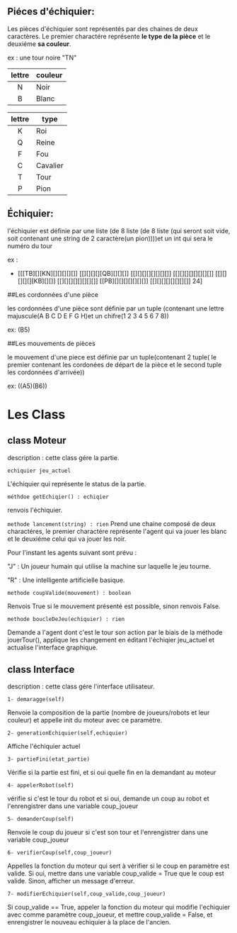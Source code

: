 
## Piéces d'échiquier:

Les pièces d'échiquier sont représentés par des chaines de deux caractères. Le premier charactére représente **le type de la pièce** et le deuxiéme **sa couleur**.

ex : une tour noire "TN"

|lettre|couleur|
|:----:|-------|
|N     |Noir   |
|B     |Blanc  |

|lettre | type    |
|:-----:|---------|
| K	| Roi     |
| Q	| Reine  |
| F	| Fou     |
| C	| Cavalier|
| T     | Tour    |
| P	| Pion    |

## Échiquier:
l'échiquier est définie par une liste (de 8 liste (de 8 liste (qui seront soit vide, soit contenant une string de 2 caractère(un pion))))et un int qui sera le numéro du tour   

ex :
- \[[[TB][][KN][][][][][]] [[][][][][QB][][][]] [[][][][][][][][]] [[][][][][][][][]] [[][][][][][KB][][]] [[][][][][][][][]] [[PB][][][][][][][]] [[][][][][][][][]] 24\]


##Les cordonnées d'une pièce

les cordonnées d'une pièce sont définie par un tuple (contenant une lettre majuscule(A  B  C  D  E  F  G  H)et un chifre(1  2  3  4  5  6  7  8))

ex:
(B5)

##Les mouvements de pièces

le mouvement d'une piece est définie par un tuple(contenant 2 tuple( le premier contenant les cordonées de départ de la pièce et le second tuple les cordonnées d'arrivée))

ex:
((A5)(B6))


# Les Class
## class Moteur

description : cette class gére la partie.

```echiquier jeu_actuel```

L'échiquier qui représente le status de la partie.


```méthdoe getEchiqier() : echiqier```

renvois l'échiquier.

```methode lancement(string) : rien``` 
	Prend une chaine composé de deux charactéres, le premier charactére représente l'agent qui va jouer les blanc et le deuxiéme celui qui va jouer les noir.

Pour l'instant les agents suivant sont prévu :

"J" : Un joueur humain qui utilise la machine sur laquelle le jeu tourne.

"R" : Une intelligente artificielle basique.

```methode coupValide(mouvement) : boolean```

Renvois True si le mouvement présenté est possible, sinon renvois False.

```methode boucleDeJeu(echiquier) : rien```

Demande a l'agent dont c'est le tour son action par le biais de la méthode jouerTour(), applique les changement en éditant l'échiqier jeu_actuel et actualise l'interface graphique.


## class Interface
	
description : cette class gére l'interface utilisateur.

	
```1- demaragge(self)```

Renvoie la composition de la partie (nombre de joueurs/robots et leur couleur) et appelle init du moteur avec ce paramètre.


```2- generationEchiquier(self,echiquier)```

Affiche l'échiquier actuel 

```3- partieFini(etat_partie)```

Vérifie si la partie est fini, et si oui quelle fin en la demandant au moteur

```4- appelerRobot(self)```

vérifie si c'est le tour du robot et si oui, demande un coup au robot et l'enrengistrer dans une variable coup_joueur

```5- demanderCoup(self)```

Renvoie le coup du joueur si c'est son tour et l'enrengistrer dans une variable coup_joueur

```6- verifierCoup(self,coup_joueur)```

Appelles la fonction du moteur qui sert à vérifier si le coup en paramètre est valide. Si oui, mettre dans une variable coup_valide = True que le coup est valide. Sinon, afficher un message d'erreur.

```7- modifierEchiquier(self,coup_valide,coup_joueur)```

Si coup_valide == True, appeler la fonction du moteur qui modifie l'echiquier avec comme paramètre coup_joueur, et mettre coup_valide = False, et enrengistrer le nouveau echiquier à la place de l'ancien.
